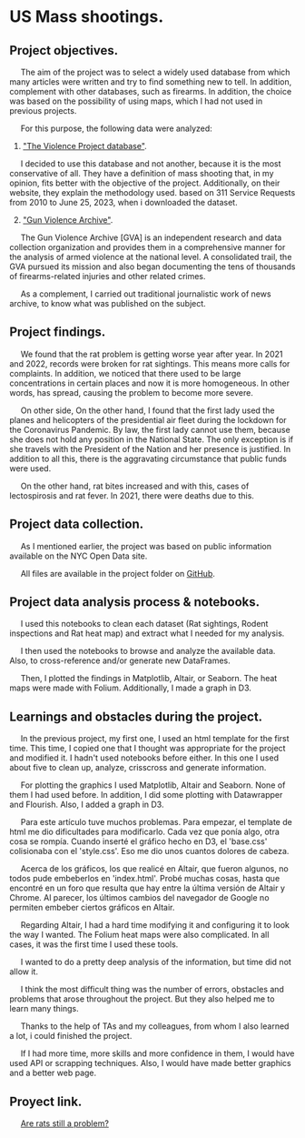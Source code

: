 # **US Mass shootings.**
  
## **Project objectives.**
&nbsp;&nbsp;&nbsp;&nbsp;&nbsp;The aim of the project was to select a widely used database from which many articles were written and try to find something new to tell. In addition, complement with other databases, such as firearms. In addition, the choice was based on the possibility of using maps, which I had not used in previous projects.

&nbsp;&nbsp;&nbsp;&nbsp;&nbsp;For this purpose, the following data were analyzed: 
1. ["The Violence Project database"]([https://data.cityofnewyork.us/Social-Services/Rat-Sightings/3q43-55fe](https://www.theviolenceproject.org/)).

&nbsp;&nbsp;&nbsp;&nbsp;&nbsp;I decided to use this database and not another, because it is the most conservative of all. They have a definition of mass shooting that, in my opinion, fits better with the objective of the project. Additionally, on their website, they explain the methodology used. based on 311 Service Requests from 2010 to June 25, 2023, when i downloaded the dataset.

2. ["Gun Violence Archive"]([https://data.cityofnewyork.us/Health/Rodent-Inspection/p937-wjvj](https://www.gunviolencearchive.org/)).

&nbsp;&nbsp;&nbsp;&nbsp;&nbsp;The Gun Violence Archive [GVA] is an independent research and data collection organization and provides them in a comprehensive manner for the analysis of armed violence at the national level. A consolidated trail, the GVA pursued its mission and also began documenting the tens of thousands of firearms-related injuries and other related crimes. 

&nbsp;&nbsp;&nbsp;&nbsp;&nbsp;As a complement, I carried out traditional journalistic work of news archive, to know what was published on the subject.

## **Project findings.**
&nbsp;&nbsp;&nbsp;&nbsp;&nbsp;We found that the rat problem is getting worse year after year. In 2021 and 2022, records were broken for rat sightings. This means more calls for complaints. In addition, we noticed that there used to be large concentrations in certain places and now it is more homogeneous. In other words, has spread, causing the problem to become more severe.

&nbsp;&nbsp;&nbsp;&nbsp;&nbsp;On other side, On the other hand, I found that the first lady used the planes and helicopters of the presidential air fleet during the lockdown for the Coronavirus Pandemic. By law, the first lady cannot use them, because she does not hold any position in the National State. The only exception is if she travels with the President of the Nation and her presence is justified. In addition to all this, there is the aggravating circumstance that public funds were used.

&nbsp;&nbsp;&nbsp;&nbsp;&nbsp;On the other hand, rat bites increased and with this, cases of lectospirosis and rat fever. In 2021, there were deaths due to this.

## **Project data collection.**
&nbsp;&nbsp;&nbsp;&nbsp;&nbsp;As I mentioned earlier, the project was based on public information available on the NYC Open Data site.

&nbsp;&nbsp;&nbsp;&nbsp;&nbsp;All files are available in the project folder on [GitHub]([https://github.com/federicodt/project1/](https://github.com/federicodt/nyc-rat-health-problem)).

## **Project data analysis process & notebooks.**
&nbsp;&nbsp;&nbsp;&nbsp;&nbsp;I used this notebooks to clean each dataset (Rat sightings, Rodent inspections and Rat heat map) and extract what I needed for my analysis.

&nbsp;&nbsp;&nbsp;&nbsp;&nbsp;I then used the notebooks to browse and analyze the available data. Also, to cross-reference and/or generate new DataFrames.

&nbsp;&nbsp;&nbsp;&nbsp;&nbsp;Then, I plotted the findings in Matplotlib, Altair, or Seaborn. The heat maps were made with Folium. Additionally, I made a graph in D3.

## **Learnings and obstacles during the project.**

&nbsp;&nbsp;&nbsp;&nbsp;&nbsp;In the previous project, my first one, I used an html template for the first time. This time, I copied one that I thought was appropriate for the project and modified it. I hadn't used notebooks before either. In this one I used about five to clean up, analyze, crisscross and generate information. 

&nbsp;&nbsp;&nbsp;&nbsp;&nbsp;For plotting the graphics I used Matplotlib, Altair and Seaborn. None of them I had used before. In addition, I did some plotting with Datawrapper and Flourish. Also, I added a graph in D3.

&nbsp;&nbsp;&nbsp;&nbsp;&nbsp;Para este artículo tuve muchos problemas. Para empezar, el template de html me dio dificultades para modificarlo. Cada vez que ponía algo, otra cosa se rompía. Cuando inserté el gráfico hecho en D3, el 'base.css' colisionaba con el 'style.css'. Eso me dio unos cuantos dolores de cabeza.

&nbsp;&nbsp;&nbsp;&nbsp;&nbsp;Acerca de los gráficos, los que realicé en Altair, que fueron algunos, no todos pude embeberlos en 'index.html'. Probé muchas cosas, hasta que encontré en un foro que resulta que hay entre la última versión de Altair y Chrome. Al parecer, los últimos cambios del navegador de Google no permiten embeber ciertos gráficos en Altair.

&nbsp;&nbsp;&nbsp;&nbsp;&nbsp;Regarding Altair, I had a hard time modifying it and configuring it to look the way I wanted. The Folium heat maps were also complicated. In all cases, it was the first time I used these tools.

&nbsp;&nbsp;&nbsp;&nbsp;&nbsp;I wanted to do a pretty deep analysis of the information, but time did not allow it. 

&nbsp;&nbsp;&nbsp;&nbsp;&nbsp;I think the most difficult thing was the number of errors, obstacles and problems that arose throughout the project. But they also helped me to learn many things.

&nbsp;&nbsp;&nbsp;&nbsp;&nbsp;Thanks to the help of TAs and my colleagues, from whom I also learned a lot, i could finished the project.

&nbsp;&nbsp;&nbsp;&nbsp;&nbsp;If I had more time, more skills and more confidence in them, I would have used API or scrapping techniques. Also, I would have made better graphics and a better web page.

## **Proyect link.**
&nbsp;&nbsp;&nbsp;&nbsp;&nbsp;[Are rats still a problem?](https://federicodt.github.io/nyc-rat-health-problem/)
